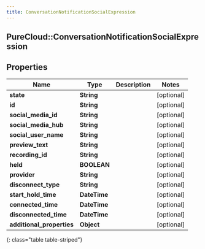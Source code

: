 ```yaml
---
title: ConversationNotificationSocialExpression
---
```

## PureCloud::ConversationNotificationSocialExpression

## Properties

|Name | Type | Description | Notes|
|------------ | ------------- | ------------- | -------------|
| **state** | **String** |  | [optional] |
| **id** | **String** |  | [optional] |
| **social_media_id** | **String** |  | [optional] |
| **social_media_hub** | **String** |  | [optional] |
| **social_user_name** | **String** |  | [optional] |
| **preview_text** | **String** |  | [optional] |
| **recording_id** | **String** |  | [optional] |
| **held** | **BOOLEAN** |  | [optional] |
| **provider** | **String** |  | [optional] |
| **disconnect_type** | **String** |  | [optional] |
| **start_hold_time** | **DateTime** |  | [optional] |
| **connected_time** | **DateTime** |  | [optional] |
| **disconnected_time** | **DateTime** |  | [optional] |
| **additional_properties** | **Object** |  | [optional] |
{: class="table table-striped"}


